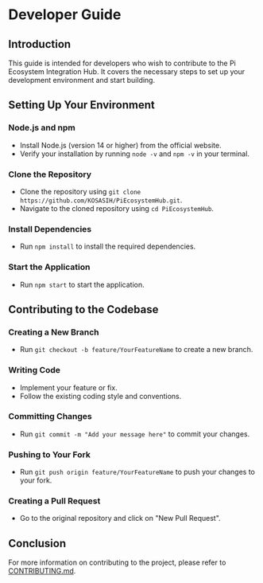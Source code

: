 # Developer Guide

## Introduction
This guide is intended for developers who wish to contribute to the Pi Ecosystem Integration Hub. It covers the necessary steps to set up your development environment and start building.

## Setting Up Your Environment

### Node.js and npm
- Install Node.js (version 14 or higher) from the official website.
- Verify your installation by running `node -v` and `npm -v` in your terminal.

### Clone the Repository
- Clone the repository using `git clone https://github.com/KOSASIH/PiEcosystemHub.git`.
- Navigate to the cloned repository using `cd PiEcosystemHub`.

### Install Dependencies
- Run `npm install` to install the required dependencies.

### Start the Application
- Run `npm start` to start the application.

## Contributing to the Codebase

### Creating a New Branch
- Run `git checkout -b feature/YourFeatureName` to create a new branch.

### Writing Code
- Implement your feature or fix.
- Follow the existing coding style and conventions.

### Committing Changes
- Run `git commit -m "Add your message here"` to commit your changes.

### Pushing to Your Fork
- Run `git push origin feature/YourFeatureName` to push your changes to your fork.

### Creating a Pull Request
- Go to the original repository and click on "New Pull Request".

## Conclusion
For more information on contributing to the project, please refer to [CONTRIBUTING.md](CONTRIBUTING.md).
